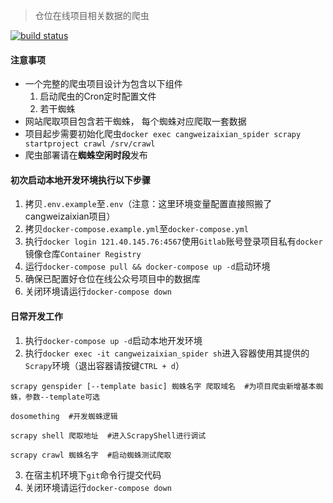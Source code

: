> 仓位在线项目相关数据的爬虫

[![build status](https://121.40.145.76:8443/Crawler/cangweizaixian_spider/badges/master/build.svg)](https://121.40.145.76:8443/Crawler/cangweizaixian_spider/commits/master)


#### 注意事项
* 一个完整的爬虫项目设计为包含以下组件
  1. 启动爬虫的Cron定时配置文件
  2. 若干蜘蛛
* 网站爬取项目包含若干蜘蛛， 每个蜘蛛对应爬取一套数据
* 项目起步需要初始化爬虫`docker exec cangweizaixian_spider scrapy startproject crawl /srv/crawl`
* 爬虫部署请在**蜘蛛空闲时段**发布


#### 初次启动本地开发环境执行以下步骤
1. 拷贝`.env.example`至`.env`（注意：这里环境变量配置直接照搬了cangweizaixian项目）
2. 拷贝`docker-compose.example.yml`至`docker-compose.yml`
3. 执行`docker login 121.40.145.76:4567`使用`Gitlab`账号登录项目私有`docker`镜像仓库`Container Registry`
4. 运行`docker-compose pull && docker-compose up -d`启动环境
5. 确保已配置好仓位在线公众号项目中的数据库
6. 关闭环境请运行`docker-compose down`


#### 日常开发工作
1. 执行`docker-compose up -d`启动本地开发环境
2. 执行`docker exec -it cangweizaixian_spider sh`进入容器使用其提供的`Scrapy`环境（退出容器请按键`CTRL + d`）

```
scrapy genspider [--template basic] 蜘蛛名字 爬取域名  #为项目爬虫新增基本蜘蛛，参数--template可选

dosomething  #开发蜘蛛逻辑

scrapy shell 爬取地址  #进入ScrapyShell进行调试

scrapy crawl 蜘蛛名字  #启动蜘蛛测试爬取
```

3. 在宿主机环境下`git`命令行提交代码
4. 关闭环境请运行`docker-compose down`
